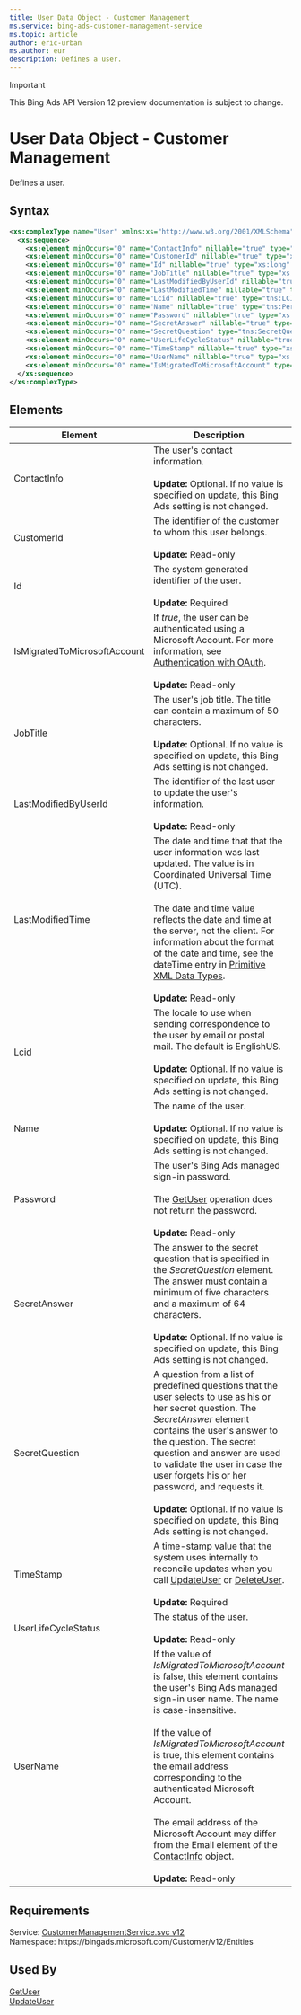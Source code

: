 ```yaml
---
title: User Data Object - Customer Management
ms.service: bing-ads-customer-management-service
ms.topic: article
author: eric-urban
ms.author: eur
description: Defines a user.
---
```

> [!IMPORTANT]
> This Bing Ads API Version 12 preview documentation is subject to change.

# User Data Object - Customer Management
Defines a user.

## Syntax
```xml
<xs:complexType name="User" xmlns:xs="http://www.w3.org/2001/XMLSchema">
  <xs:sequence>
    <xs:element minOccurs="0" name="ContactInfo" nillable="true" type="tns:ContactInfo" />
    <xs:element minOccurs="0" name="CustomerId" nillable="true" type="xs:long" />
    <xs:element minOccurs="0" name="Id" nillable="true" type="xs:long" />
    <xs:element minOccurs="0" name="JobTitle" nillable="true" type="xs:string" />
    <xs:element minOccurs="0" name="LastModifiedByUserId" nillable="true" type="xs:long" />
    <xs:element minOccurs="0" name="LastModifiedTime" nillable="true" type="xs:dateTime" />
    <xs:element minOccurs="0" name="Lcid" nillable="true" type="tns:LCID" />
    <xs:element minOccurs="0" name="Name" nillable="true" type="tns:PersonName" />
    <xs:element minOccurs="0" name="Password" nillable="true" type="xs:string" />
    <xs:element minOccurs="0" name="SecretAnswer" nillable="true" type="xs:string" />
    <xs:element minOccurs="0" name="SecretQuestion" type="tns:SecretQuestion" />
    <xs:element minOccurs="0" name="UserLifeCycleStatus" nillable="true" type="tns:UserLifeCycleStatus" />
    <xs:element minOccurs="0" name="TimeStamp" nillable="true" type="xs:base64Binary" />
    <xs:element minOccurs="0" name="UserName" nillable="true" type="xs:string" />
    <xs:element minOccurs="0" name="IsMigratedToMicrosoftAccount" type="xs:boolean" />
  </xs:sequence>
</xs:complexType>
```

## <a name="elements"></a>Elements

|Element|Description|Data Type|
|-----------|---------------|-------------|
|<a name="contactinfo"></a>ContactInfo|The user's contact information.<br/><br/>**Update:** Optional. If no value is specified on update, this Bing Ads setting is not changed.|[ContactInfo](contactinfo.md)|
|<a name="customerid"></a>CustomerId|The identifier of the customer to whom this user belongs.<br/><br/>**Update:** Read-only|**long**|
|<a name="id"></a>Id|The system generated identifier of the user.<br/><br/>**Update:** Required|**long**|
|<a name="ismigratedtomicrosoftaccount"></a>IsMigratedToMicrosoftAccount|If *true*, the user can be authenticated using  a Microsoft Account. For more information, see [Authentication with OAuth](../guides/authentication-oauth.md).<br/><br/>**Update:** Read-only|**boolean**|
|<a name="jobtitle"></a>JobTitle|The user's job title. The title can contain a maximum of 50 characters.<br/><br/>**Update:** Optional. If no value is specified on update, this Bing Ads setting is not changed.|**string**|
|<a name="lastmodifiedbyuserid"></a>LastModifiedByUserId|The identifier of the last user to update the user's information.<br/><br/>**Update:** Read-only|**long**|
|<a name="lastmodifiedtime"></a>LastModifiedTime|The date and time that that the user information was last updated. The value is in Coordinated Universal Time (UTC).<br /><br />The date and time value reflects the date and time at the server, not the client. For information about the format of the date and time, see the dateTime entry in [Primitive XML Data Types](https://go.microsoft.com/fwlink/?linkid=859198).<br/><br/>**Update:** Read-only|**dateTime**|
|<a name="lcid"></a>Lcid|The locale to use when sending correspondence to the user by email or postal mail. The default is EnglishUS.<br/><br/>**Update:** Optional. If no value is specified on update, this Bing Ads setting is not changed.|[LCID](lcid.md)|
|<a name="name"></a>Name|The name of the user.<br/><br/>**Update:** Optional. If no value is specified on update, this Bing Ads setting is not changed.|[PersonName](personname.md)|
|<a name="password"></a>Password|The user's Bing Ads managed sign-in password.<br /><br />The [GetUser](../customer-management-service/getuser.md) operation does not return the password.<br/><br/>**Update:** Read-only|**string**|
|<a name="secretanswer"></a>SecretAnswer|The answer to the secret question that is specified in the *SecretQuestion* element. The answer must contain a minimum of five characters and a maximum of 64 characters.<br/><br/>**Update:** Optional. If no value is specified on update, this Bing Ads setting is not changed.|**string**|
|<a name="secretquestion"></a>SecretQuestion|A question from a list of predefined questions that the user selects to use as his or her secret question. The *SecretAnswer* element contains the user's answer to the question. The secret question and answer are used to validate the user in case the user forgets his or her password, and requests it.<br/><br/>**Update:** Optional. If no value is specified on update, this Bing Ads setting is not changed.|[SecretQuestion](secretquestion.md)|
|<a name="timestamp"></a>TimeStamp|A time-stamp value that the system uses internally to reconcile updates when you call [UpdateUser](../customer-management-service/updateuser.md) or [DeleteUser](../customer-management-service/deleteuser.md).<br/><br/>**Update:** Required|**base64Binary**|
|<a name="userlifecyclestatus"></a>UserLifeCycleStatus|The status of the user.<br/><br/>**Update:** Read-only|[UserLifeCycleStatus](userlifecyclestatus.md)|
|<a name="username"></a>UserName|If the value of *IsMigratedToMicrosoftAccount* is false, this element contains the user's Bing Ads managed sign-in user name. The name is case-insensitive.<br /><br />If the value of *IsMigratedToMicrosoftAccount* is true, this element contains the email address corresponding to the authenticated Microsoft Account.<br /><br /> The email address of the Microsoft Account may differ from the Email element of the [ContactInfo](../customer-management-service/contactinfo.md) object.<br/><br/>**Update:** Read-only|**string**|

## Requirements
Service: [CustomerManagementService.svc v12](https://clientcenter.api.bingads.microsoft.com/Api/CustomerManagement/v12/CustomerManagementService.svc)  
Namespace: https\://bingads.microsoft.com/Customer/v12/Entities  

## Used By
[GetUser](getuser.md)  
[UpdateUser](updateuser.md)  
